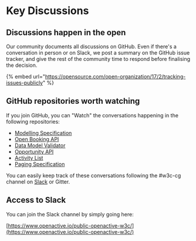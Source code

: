# Key Discussions

## Discussions happen in the open

Our community documents all discussions on GitHub. Even if there's a conversation in person or on Slack, we post a summary on the GitHub issue tracker, and give the rest of the community time to respond before finalising the decision.

{% embed url="https://opensource.com/open-organization/17/2/tracking-issues-publicly" %}

## GitHub repositories worth watching

If you join GitHub, you can "Watch" the conversations happening in the following repositories:

* [Modelling Specification](https://github.com/openactive/modelling-opportunity-data/issues)
* [Open Booking API](https://github.com/openactive/open-booking-api/issues)
* [Data Model Validator](https://github.com/openactive/data-model-validator/issues)
* [Opportunity API](https://github.com/openactive/opportunity-api/issues)
* [Activity List](https://github.com/openactive/activity-list/issues)
* [Paging Specification](https://github.com/openactive/realtime-paged-data-exchange/issues)

You can easily keep track of these conversations following the \#w3c-cg channel on [Slack](https://www.openactive.io/public-openactive-w3c/) or Gitter.

## Access to Slack

You can join the Slack channel by simply going here:

[https://www.openactive.io/public-openactive-w3c/](https://www.openactive.io/public-openactive-w3c/)




